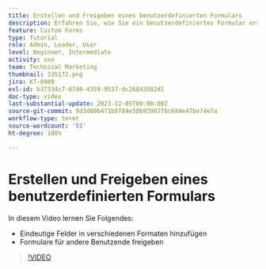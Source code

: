```yaml
---
title: Erstellen und Freigeben eines benutzerdefinierten Formulars
description: Erfahren Sie, wie Sie ein benutzerdefiniertes Formular erstellen, dem Formular eindeutige Felder hinzufügen und Formulare für Benutzende freigeben.
feature: Custom Forms
type: Tutorial
role: Admin, Leader, User
level: Beginner, Intermediate
activity: use
team: Technical Marketing
thumbnail: 335172.png
jira: KT-8909
exl-id: b37334c7-67d0-4359-9537-dc26843582d1
doc-type: video
last-substantial-update: 2023-12-05T00:00:00Z
source-git-commit: 9d3d89b471b8f84e50b93987fbc684e47be74e7a
workflow-type: tm+mt
source-wordcount: '51'
ht-degree: 100%

---
```


# Erstellen und Freigeben eines benutzerdefinierten Formulars

In diesem Video lernen Sie Folgendes:

* Eindeutige Felder in verschiedenen Formaten hinzufügen
* Formulare für andere Benutzende freigeben

>[!VIDEO](https://video.tv.adobe.com/v/335172/?quality=12&learn=on)

